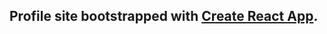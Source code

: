 ## Profile site bootstrapped with [Create React App](https://github.com/facebook/create-react-app).

